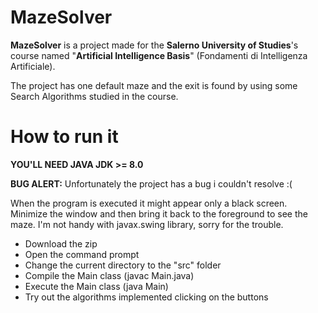 # MazeSolver
**MazeSolver** is a project made for the **Salerno University of Studies**'s course named "**Artificial Intelligence Basis**" (Fondamenti di Intelligenza Artificiale).

The project has one default maze and the exit is found by using some Search Algorithms studied in the course.
# How to run it
**YOU'LL NEED JAVA JDK >= 8.0**

**BUG ALERT:** 
Unfortunately the project has a bug i couldn't resolve :(

When the program is executed it might appear only a black screen. Minimize the window and then bring it back to the foreground to see the maze. I'm not handy with javax.swing library, sorry for the trouble. 

* Download the zip
* Open the command prompt
* Change the current directory to the "src" folder 
* Compile the Main class (javac Main.java)
* Execute the Main class (java Main)
* Try out the algorithms implemented clicking on the buttons
